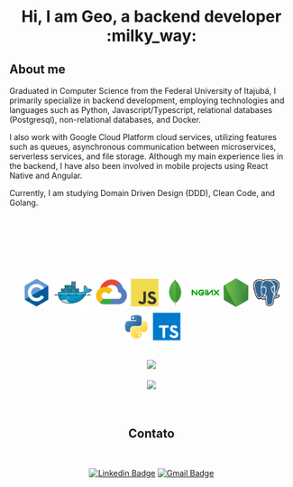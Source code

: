 <h1 align="center">Hi, I am Geo, a backend developer :milky_way:</h1>
<div>
  <div align="left" style="min-width:300;padding:15;">
    <h2>
      About me
    </h2>
    <p min-width="300">
Graduated in Computer Science from the Federal University of Itajubá, I primarily specialize in backend development, employing technologies and languages such as Python, Javascript/Typescript, relational databases (Postgresql), non-relational databases, and Docker.

I also work with Google Cloud Platform cloud services, utilizing features such as queues, asynchronous communication between microservices, serverless services, and file storage. Although my main experience lies in the backend, I have also been involved in mobile projects using React Native and Angular.

Currently, I am studying Domain Driven Design (DDD), Clean Code, and Golang.
    </p>
  </div>
</div>

<br/>
<br/>
<br/>
<br/>
<br/>
<br/>


<div align="center">

  <img align="center" title="C Language" alt="C Language" height="50" width="50" src="https://raw.githubusercontent.com/devicons/devicon/1119b9f84c0290e0f0b38982099a2bd027a48bf1/icons/c/c-original.svg">

  <img align="center" title="Docker" alt="Docker" height="70" width="70" src="https://raw.githubusercontent.com/devicons/devicon/1119b9f84c0290e0f0b38982099a2bd027a48bf1/icons/docker/docker-original.svg">

  <img align="center" title="Google Cloud" alt="Google Cloud" height="60" width="60" src="https://raw.githubusercontent.com/devicons/devicon/1119b9f84c0290e0f0b38982099a2bd027a48bf1/icons/googlecloud/googlecloud-original.svg">

  <img align="center" title="Javascript" alt="Javascript" height="50" width="50" src="https://raw.githubusercontent.com/devicons/devicon/1119b9f84c0290e0f0b38982099a2bd027a48bf1/icons/javascript/javascript-original.svg">

  <img align="center" title="Mongo DB" alt="Mongo DB" height="50" width="50" src="https://raw.githubusercontent.com/devicons/devicon/1119b9f84c0290e0f0b38982099a2bd027a48bf1/icons/mongodb/mongodb-original.svg">

  <img align="center" title="Nginx" alt="Nginx" height="50" width="50" src="https://raw.githubusercontent.com/devicons/devicon/1119b9f84c0290e0f0b38982099a2bd027a48bf1/icons/nginx/nginx-original.svg">

  <img align="center" title="NodeJS" alt="NodeJS" height="50" width="50" src="https://raw.githubusercontent.com/devicons/devicon/1119b9f84c0290e0f0b38982099a2bd027a48bf1/icons/nodejs/nodejs-original.svg">

  <img align="center" title="PostgreSQL" alt="PostgreSQL" height="50" width="50" src="https://raw.githubusercontent.com/devicons/devicon/1119b9f84c0290e0f0b38982099a2bd027a48bf1/icons/postgresql/postgresql-original.svg">

  <img align="center" title="Python" alt="Python" height="50" width="50" src="https://raw.githubusercontent.com/devicons/devicon/1119b9f84c0290e0f0b38982099a2bd027a48bf1/icons/python/python-original.svg">

  <img align="center" title="Typescript" alt="Typescript" height="50" width="50" src="https://raw.githubusercontent.com/devicons/devicon/1119b9f84c0290e0f0b38982099a2bd027a48bf1/icons/typescript/typescript-original.svg">

</div>

<br/>
<br/>

<div align="center">
  <img  src="https://github-readme-stats.vercel.app/api?username=geovanymds&show_icons=true&title_color=01D3B6&bg_color=1F1828&icon_color=8A1FA3&text_color=ddd"/>
</div>

<br/>

<div align="center">
  <img height="180em" src="https://github-readme-stats.vercel.app/api/top-langs/?username=geovanymds&layout=compact&title_color=01D3B6&bg_color=1F1828&text_color=ddd&langs_count=6&hide=php"/>
</div>

<br/>
<br/>

<div align="center">
  <h2>
  Contato
  </h2>

  </br>

  [![Linkedin Badge](https://img.shields.io/badge/-Geovany-blue?style=flat-square&logo=Linkedin&logoColor=white&link=https://www.linkedin.com/in/geovany-carlos-mendes-9741baa7/)](https://www.linkedin.com/in/geovany-carlos-mendes-9741baa7/) 
  [![Gmail Badge](https://img.shields.io/badge/-geovany.c.mendes@gmail.com-c14438?style=flat-square&logo=Gmail&logoColor=white&link=mailto:geovany.c.mendes@gmail.com)](mailto:geovany.c.mendes@gmail.com)
</div>
